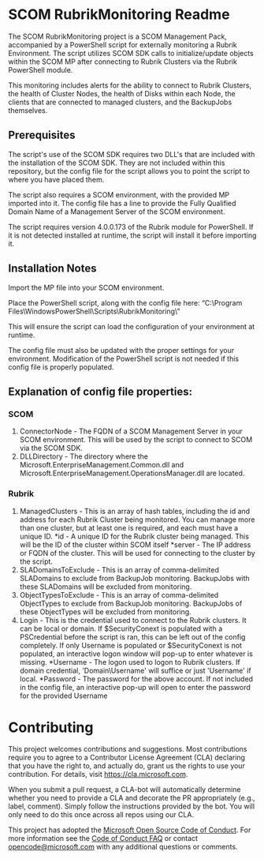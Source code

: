 # SCOM RubrikMonitoring Readme

The SCOM RubrikMonitoring project is a SCOM Management Pack, accompanied by a PowerShell script for externally monitoring a Rubrik Environment. The script utilizes SCOM SDK calls to initialize/update objects within the SCOM MP after connecting to Rubrik Clusters via the Rubrik PowerShell module.

This monitoring includes alerts for the ability to connect to Rubrik Clusters, the health of Cluster Nodes, the health of Disks within each Node, the clients that are connected to managed clusters, and the BackupJobs themselves.


## Prerequisites
The script's use of the SCOM SDK requires two DLL's that are included with the installation of the SCOM SDK. They are not included within this repository, but the config file for the script allows you to point the script to where you have placed them.

The script also requires a SCOM environment, with the provided MP imported into it. The config file has a line to provide the Fully Qualified Domain Name of a Management Server of the SCOM environment.

The script requires version 4.0.0.173 of the Rubrik module for PowerShell. If it is not detected installed at runtime, the script will install it before importing it.


## Installation Notes
Import the MP file into your SCOM environment.

Place the PowerShell script, along with the config file here: 
“C:\Program Files\WindowsPowerShell\Scripts\RubrikMonitoring\” 

This will ensure the script can load the configuration of your environment at runtime.

The config file must also be updated with the proper settings for your environment. Modification of the PowerShell script is not needed if this config file is properly populated. 

## Explanation of config file properties:
### SCOM
1. ConnectorNode - The FQDN of a SCOM Management Server in your SCOM environment. This will be used by the script to connect to SCOM via the SCOM SDK.
2. DLLDirectory - The directory where the Microsoft.EnterpriseManagement.Common.dll and Microsoft.EnterpriseManagement.OperationsManager.dll are located.
### Rubrik
1. ManagedClusters - This is an array of hash tables, including the id and address for each Rubrik Cluster being monitored. You can manage more than one cluster, but at least one is required, and each must have a unique ID.
*id - A unique ID for the Rubrik cluster being managed. This will be the ID of the cluster within SCOM itself
*server - The IP address or FQDN of the cluster. This will be used for connecting to the cluster by the script.
2. SLADomainsToExclude - This is an array of comma-delimited SLADomains to exclude from BackupJob monitoring. BackupJobs with these SLADomains will be excluded from monitoring.
3. ObjectTypesToExclude - This is an array of comma-delimited ObjectTypes to exclude from BackupJob monitoring. BackupJobs of these ObjectTypes will be excluded from monitoring.
4. Login - This is the credential used to connect to the Rubrik clusters. It can be local or domain. If $SecurityConext is populated with a PSCredential before the script is ran, this can be left out of the config completely. If only Username is populated or $SecurityConext is not populated, an interactive logon window will pop-up to enter whatever is missing.
*Username - The logon used to logon to Rubrik clusters. If domain credential, 'Domain\Username' will suffice or just 'Username' if local.
*Password - The password for the above account. If not included in the config file, an interactive pop-up will open to enter the password for the provided Username

# Contributing
This project welcomes contributions and suggestions.  Most contributions require you to agree to a
Contributor License Agreement (CLA) declaring that you have the right to, and actually do, grant us
the rights to use your contribution. For details, visit https://cla.microsoft.com.

When you submit a pull request, a CLA-bot will automatically determine whether you need to provide
a CLA and decorate the PR appropriately (e.g., label, comment). Simply follow the instructions
provided by the bot. You will only need to do this once across all repos using our CLA.

This project has adopted the [Microsoft Open Source Code of Conduct](https://opensource.microsoft.com/codeofconduct/).
For more information see the [Code of Conduct FAQ](https://opensource.microsoft.com/codeofconduct/faq/) or
contact [opencode@microsoft.com](mailto:opencode@microsoft.com) with any additional questions or comments.
